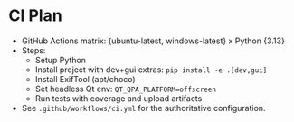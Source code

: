 # CI Plan

- GitHub Actions matrix: {ubuntu-latest, windows-latest} x Python {3.13}
- Steps:
  - Setup Python
  - Install project with dev+gui extras: `pip install -e .[dev,gui]`
  - Install ExifTool (apt/choco)
  - Set headless Qt env: `QT_QPA_PLATFORM=offscreen`
  - Run tests with coverage and upload artifacts
- See `.github/workflows/ci.yml` for the authoritative configuration.